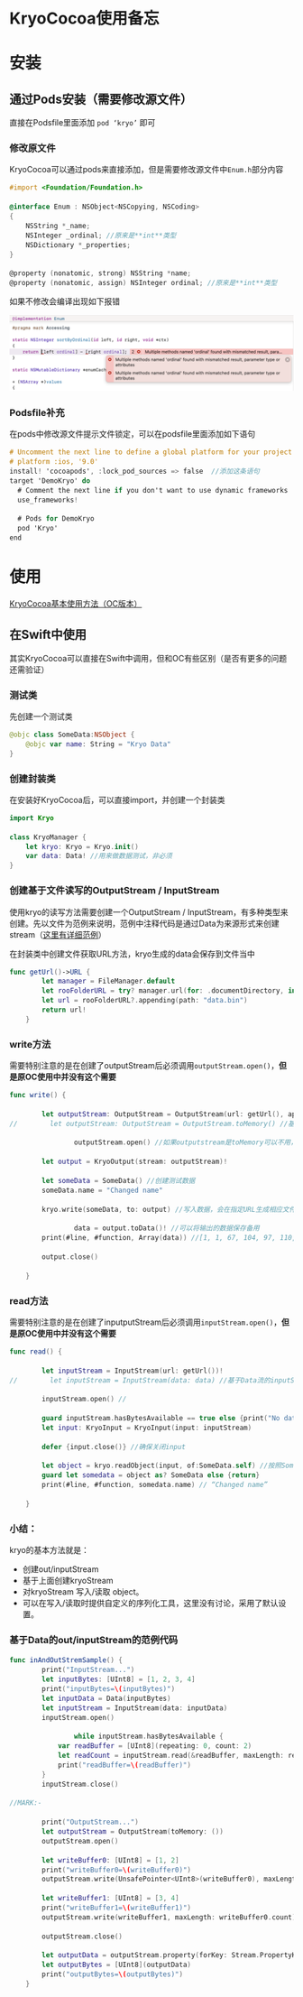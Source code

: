 # KryoCocoa使用备忘

# 安装

## 通过Pods安装（需要修改源文件）

直接在Podsfile里面添加 `pod ‘kryo’` 即可

### 修改原文件

KryoCocoa可以通过pods来直接添加，但是需要修改源文件中`Enum.h`部分内容

```objectivec
#import <Foundation/Foundation.h>

@interface Enum : NSObject<NSCopying, NSCoding>
{
	NSString *_name;
	NSInteger _ordinal; //原来是**int**类型
	NSDictionary *_properties;
}

@property (nonatomic, strong) NSString *name;
@property (nonatomic, assign) NSInteger ordinal; //原来是**int**类型
```

如果不修改会编译出现如下报错

![Untitled](KryoCocoa%E4%BD%BF%E7%94%A8%E5%A4%87%E5%BF%98%207afa6055a28c462992e31149157bdfe9/Untitled.png)

### Podsfile补充

在pods中修改源文件提示文件锁定，可以在podsfile里面添加如下语句

```objectivec
# Uncomment the next line to define a global platform for your project
# platform :ios, '9.0'
install! 'cocoapods', :lock_pod_sources => false  //添加这条语句
target 'DemoKryo' do
  # Comment the next line if you don't want to use dynamic frameworks
  use_frameworks!

  # Pods for DemoKryo
  pod 'Kryo'
end
```

# 使用

[KryoCocoa基本使用方法（OC版本）](KryoCocoa%E4%BD%BF%E7%94%A8%E5%A4%87%E5%BF%98%207afa6055a28c462992e31149157bdfe9/KryoCocoa%E5%9F%BA%E6%9C%AC%E4%BD%BF%E7%94%A8%E6%96%B9%E6%B3%95%EF%BC%88OC%E7%89%88%E6%9C%AC%EF%BC%89%20fa18c66431ee4fa6af23335ac421af73.md)

## 在Swift中使用

其实KryoCocoa可以直接在Swift中调用，但和OC有些区别（是否有更多的问题还需验证）

### 测试类

先创建一个测试类

```swift
@objc class SomeData:NSObject {
    @objc var name: String = "Kryo Data"
}
```

### 创建封装类

在安装好KryoCocoa后，可以直接import，并创建一个封装类

```swift
import Kryo

class KryoManager {
    let kryo: Kryo = Kryo.init()
    var data: Data! //用来做数据测试，非必须
}
```

### 创建基于文件读写的OutputStream / InputStream

使用kryo的读写方法需要创建一个OutputStream / InputStream，有多种类型来创建。先以文件为范例来说明，范例中注释代码是通过Data为来源形式来创建stream（[这里有详细范例](KryoCocoa%E4%BD%BF%E7%94%A8%E5%A4%87%E5%BF%98%207afa6055a28c462992e31149157bdfe9.md)）

在封装类中创建文件获取URL方法，kryo生成的data会保存到文件当中

```swift
func getUrl()->URL {
        let manager = FileManager.default
        let rooFolderURL = try? manager.url(for: .documentDirectory, in: .allDomainsMask, appropriateFor: nil, create: false)
        let url = rooFolderURL?.appending(path: "data.bin")
        return url!
    }
```

### write方法

需要特别注意的是在创建了outputStream后必须调用`outputStream.open()`，**但是原OC使用中并没有这个需要**

```swift
func write() {
        
        let outputStream: OutputStream = OutputStream(url: getUrl(), append: false)! //创建基于文件的输出流
//        let outputStream: OutputStream = OutputStream.toMemory() //基于内存的输出流
        
				outputStream.open() //如果outputstream是toMemory可以不用，如果是url则必须
        
        let output = KryoOutput(stream: outputStream)! 
        
        let someData = SomeData() //创建测试数据
        someData.name = "Changed name"
        
        kryo.write(someData, to: output) //写入数据，会在指定URL生成相应文件
        
				data = output.toData()! //可以将输出的数据保存备用
        print(#line, #function, Array(data)) //[1, 1, 67, 104, 97, 110, 103, 101, 100, 32, 110, 97, 109, 229]
        
        output.close()
        
    }
```

### read方法

需要特别注意的是在创建了inputputStream后必须调用`inputStream.open()`，**但是原OC使用中并没有这个需要**

```swift
func read() {
        
        let inputStream = InputStream(url: getUrl())!
//        let inputStream = InputStream(data: data) //基于Data流的inputStream
        
        inputStream.open() //

        guard inputStream.hasBytesAvailable == true else {print("No data"); return}
        let input: KryoInput = KryoInput(input: inputStream)
        
        defer {input.close()} //确保关闭input
        
        let object = kryo.readObject(input, of:SomeData.self) //按照SomeData类型恢复数据
        guard let somedata = object as? SomeData else {return}
        print(#line, #function, somedata.name) // “Changed name”
        
    }
```

### 小结：

kryo的基本方法就是：

- 创建out/inputStream
- 基于上面创建kryoStream
- 对kryoStream 写入/读取 object。
- 可以在写入/读取时提供自定义的序列化工具，这里没有讨论，采用了默认设置。

### 基于Data的out/inputStream的范例代码

```swift
func inAndOutStremSample() {
        print("InputStream...")
        let inputBytes: [UInt8] = [1, 2, 3, 4]
        print("inputBytes=\(inputBytes)")
        let inputData = Data(inputBytes)
        let inputStream = InputStream(data: inputData)
        inputStream.open()
        
				while inputStream.hasBytesAvailable {
            var readBuffer = [UInt8](repeating: 0, count: 2)
            let readCount = inputStream.read(&readBuffer, maxLength: readBuffer.count)
            print("readBuffer=\(readBuffer)")
        }
        inputStream.close()

//MARK:-

        print("OutputStream...")
        let outputStream = OutputStream(toMemory: ())
        outputStream.open()
        
        let writeBuffer0: [UInt8] = [1, 2]
        print("writeBuffer0=\(writeBuffer0)")
        outputStream.write(UnsafePointer<UInt8>(writeBuffer0), maxLength: writeBuffer0.count)
        
        let writeBuffer1: [UInt8] = [3, 4]
        print("writeBuffer1=\(writeBuffer1)")
        outputStream.write(writeBuffer1, maxLength: writeBuffer0.count)
        
        outputStream.close()
        
        let outputData = outputStream.property(forKey: Stream.PropertyKey.dataWrittenToMemoryStreamKey) as! Data
        let outputBytes = [UInt8](outputData)
        print("outputBytes=\(outputBytes)")
    }
```